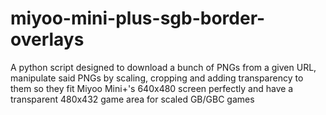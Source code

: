 # miyoo-mini-plus-sgb-border-overlays
A python script designed to download a bunch of PNGs from a given URL, manipulate said PNGs by scaling, cropping and adding transparency to them so they fit Miyoo Mini+'s 640x480 screen perfectly and have a transparent 480x432 game area for scaled GB/GBC games
